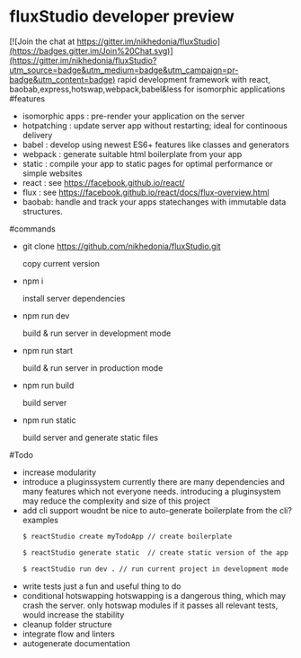 # fluxStudio developer preview

[![Join the chat at https://gitter.im/nikhedonia/fluxStudio](https://badges.gitter.im/Join%20Chat.svg)](https://gitter.im/nikhedonia/fluxStudio?utm_source=badge&utm_medium=badge&utm_campaign=pr-badge&utm_content=badge)
rapid development framework with react, baobab,express,hotswap,webpack,babel&amp;less for isomorphic applications
#features
- isomorphic apps : pre-render your application on the server
- hotpatching : update server app without restarting; ideal for continoous delivery
- babel : develop using newest ES6+ features like classes and generators
- webpack : generate suitable html boilerplate from your app
- static : compile your app to static pages for optimal performance or simple websites 
- react : see https://facebook.github.io/react/
- flux  : see https://facebook.github.io/react/docs/flux-overview.html
- baobab: handle and track your apps statechanges with immutable data structures.

#commands
- git clone https://github.com/nikhedonia/fluxStudio.git

  copy current version
  
- npm i
 
  install server dependencies

- npm run dev 
 
  build & run server in development mode 

- npm run start 

  build & run server in production mode
  
- npm run build 

  build server

- npm run static

  build server and generate static files

#Todo

- increase modularity 
- introduce a pluginssystem
  currently there are many dependencies and many features which not everyone needs. introducing a pluginsystem may reduce the complexity and size of this project
- add cli support
  woudnt be nice to auto-generate boilerplate from the cli?
  examples
  ```sh 
  $ reactStudio create myTodoApp // create boilerplate
  
  $ reactStudio generate static  // create static version of the app
  
  $ reactStudio run dev . // run current project in development mode
  ``` 
- write tests
  just a fun and useful thing to do
- conditional hotswapping
  hotswapping is a dangerous thing, which may crash the server.
  only hotswap modules if it passes all relevant tests, would increase the stability
- cleanup folder structure
- integrate flow and linters
- autogenerate documentation
  
 


  
